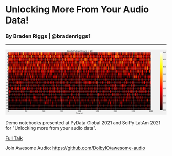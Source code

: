 # Unlocking More From Your Audio Data!
### By Braden Riggs | @bradenriggs1
---
![Podcast Speaker Count](Picture1.png)

Demo notebooks presented at PyData Global 2021 and SciPy LatAm 2021 for "Unlocking more from your audio data".

[Full Talk](https://zoom.us/rec/play/O9NYrLk4ZndslxJ2_ijIYVSeAIsEjxbWHny4pQ3eEKnS1KxQmf7fBgWtCWdwIcALEeqfIr8m7vui0skq.Pm2hVyYmg2gh6-Bs?startTime=1635606149000&_x_zm_rtaid=LdnvL0qCQF6bI7hS8vVh5Q.1635638331701.c3802c6048b02acbb4e8082f84565a4c&_x_zm_rhtaid=916&fbclid=IwAR3DKec0mhHU9sPd_KIbZvr8a0haiIrXk03PXM05RuK7lMqWP21PFd0Fj3s)

Join Awesome Audio: https://github.com/DolbyIO/awesome-audio
